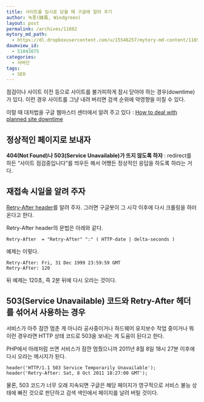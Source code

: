 ```yaml
---
title: 사이트를 임시로 닫을 때 구글에 알려 주기
author: 녹풍(綠風, Windgreen)
layout: post
permalink: /archives/11692
mytory_md_path:
  - https://dl.dropboxusercontent.com/u/15546257/mytory-md-content/11692-site-temp-unavailable.md
daumview_id:
  - 51043875
categories:
  - 서버단
tags:
  - SEO
---
```

점검이나 사이트 이전 등으로 사이트를 불가피하게 잠시 닫아야 하는 경우(downtime)가 있다. 이런 경우 사이트를 그냥 내려 버리면 검색 순위에 악영향을 미칠 수 있다.

이럴 때 대처법을 구글 웹마스터 센터에서 알려 주고 있다 : [How to deal with planned site downtime][1]

## 정상적인 페이지로 보내자

**404(Not Found)나 503(Service Unavailable)가 뜨지 않도록 하자** : redirect를 하든 &#8220;사이트 점검중입니다&#8221;를 띄우든 해서 어쨌든 정상적인 응답을 하도록 하라는 거다.

## 재접속 시일을 알려 주자

[Retry-After header][2]를 알려 주자. 그러면 구글봇이 그 시각 이후에 다시 크롤링을 하러 온다고 한다.

Retry-After header의 문법은 아래와 같다.

    Retry-After  = "Retry-After" ":" ( HTTP-date | delta-seconds )
    

예제는 이렇다.

    Retry-After: Fri, 31 Dec 1999 23:59:59 GMT
    Retry-After: 120
    

뒤 예제는 120초, 즉 2분 뒤에 다시 오라는 것이다.

## 503(Service Unavailable) 코드와 Retry-After 헤더를 섞어서 사용하는 경우

서비스가 아주 잠깐 멈춘 게 아니라 공사중이거나 하드웨어 유지보수 작업 중이거나 뭐 이런 경우라면 HTTP 상태 코드로 503을 보내는 게 도움이 된다고 한다.

PHP에서 아래처럼 쓰면 서비스가 잠깐 멈췄으니까 2011년 8월 8일 18시 27분 이후에 다시 오라는 메시지가 된다.

    header('HTTP/1.1 503 Service Temporarily Unavailable');
    header('Retry-After: Sat, 8 Oct 2011 18:27:00 GMT');
    

물론, 503 코드가 너무 오래 지속되면 구글은 해당 페이지가 영구적으로 서비스 불능 상태에 빠진 것으로 판단하고 검색 색인에서 페이지를 날려 버릴 것이다.

 [1]: http://googlewebmastercentral.blogspot.kr/2011/01/how-to-deal-with-planned-site-downtime.html
 [2]: http://www.w3.org/Protocols/rfc2616/rfc2616-sec14.html#sec14.37